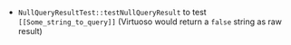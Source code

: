 - `NullQueryResultTest::testNullQueryResult` to test `[[Some_string_to_query]]` (Virtuoso would return a `false` string as raw result)